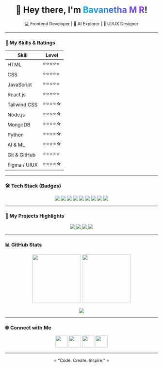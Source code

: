 <h1 align="center">
  👋 Hey there, I'm <span style="background:linear-gradient(90deg,#00b4d8,#8a2be2);-webkit-background-clip:text;-webkit-text-fill-color:transparent;">Bavanetha M R</span>!
</h1>
<p align="center">💻 Frontend Developer | 🤖 AI Explorer | 🎨 UI/UX Designer</p>

---

### 🌟 My Skills & Ratings

| Skill        | Level |
|--------------|-------|
| HTML         | ⭐⭐⭐⭐⭐ |
| CSS          | ⭐⭐⭐⭐⭐ |
| JavaScript   | ⭐⭐⭐⭐⭐ |
| React.js     | ⭐⭐⭐⭐⭐ |
| Tailwind CSS | ⭐⭐⭐⭐☆ |
| Node.js      | ⭐⭐⭐⭐☆ |
| MongoDB      | ⭐⭐⭐⭐☆ |
| Python       | ⭐⭐⭐⭐☆ |
| AI & ML      | ⭐⭐⭐⭐☆ |
| Git & GitHub | ⭐⭐⭐⭐⭐ |
| Figma / UIUX | ⭐⭐⭐⭐☆ |

---

### 🛠️ Tech Stack (Badges)

<p align="center">
  <img src="https://img.shields.io/badge/HTML-E34F26?style=for-the-badge&logo=html5&logoColor=white"/>
  <img src="https://img.shields.io/badge/CSS-1572B6?style=for-the-badge&logo=css3&logoColor=white"/>
  <img src="https://img.shields.io/badge/JavaScript-F7DF1E?style=for-the-badge&logo=javascript&logoColor=black"/>
  <img src="https://img.shields.io/badge/React-61DAFB?style=for-the-badge&logo=react&logoColor=black"/>
  <img src="https://img.shields.io/badge/Tailwind-38B2AC?style=for-the-badge&logo=tailwindcss&logoColor=white"/>
  <img src="https://img.shields.io/badge/Node.js-339933?style=for-the-badge&logo=nodedotjs&logoColor=white"/>
  <img src="https://img.shields.io/badge/MongoDB-47A248?style=for-the-badge&logo=mongodb&logoColor=white"/>
  <img src="https://img.shields.io/badge/Python-3776AB?style=for-the-badge&logo=python&logoColor=white"/>
  <img src="https://img.shields.io/badge/Figma-F24E1E?style=for-the-badge&logo=figma&logoColor=white"/>
</p>

---

### 🚀 My Projects Highlights

<p align="center">
  <a href="https://github.com/Bavanetha27/Edvora">
    <img src="https://img.shields.io/badge/Edvora-AI%20Career%20Path%20Generator-8A2BE2?style=for-the-badge&logo=python"/>
  </a>
  <a href="https://github.com/Bavanetha27/SpendWise">
    <img src="https://img.shields.io/badge/SpendWise-Expense%20Classifier-00b4d8?style=for-the-badge&logo=react"/>
  </a>
  <a href="https://github.com/Bavanetha27/DebugEase">
    <img src="https://img.shields.io/badge/DebugEase-AI%20Code%20Debugger-ff6f61?style=for-the-badge&logo=javascript"/>
  </a>
  <a href="https://github.com/Bavanetha27/PageCraft">
    <img src="https://img.shields.io/badge/PageCraft-Book%20Analyzer-6a0dad?style=for-the-badge&logo=html5"/>
  </a>
</p>

---

### 📊 GitHub Stats

<p align="center">
  <img src="https://github-readme-stats.vercel.app/api?username=Bavanetha27&show_icons=true&theme=radical" height="160"/>
  <img src="https://github-readme-streak-stats.herokuapp.com/?user=Bavanetha27&theme=radical" height="160"/>
</p>

<p align="center">
  <img src="https://github-readme-stats.vercel.app/api/top-langs/?username=Bavanetha27&layout=compact&theme=radical"/>
</p>

---

### 🌐 Connect with Me

<p align="center">
  <a href="mailto:bavanethamr@gmail.com"><img src="https://img.icons8.com/color/48/000000/gmail.png" width="40"/></a>
  <a href="https://www.linkedin.com/in/bavanethamr"><img src="https://img.icons8.com/color/48/000000/linkedin.png" width="40"/></a>
  <a href="https://bavanetha.vercel.app/"><img src="https://img.icons8.com/color/48/000000/website.png" width="40"/></a>
  <a href="https://github.com/Bavanetha27"><img src="https://img.icons8.com/ios-glyphs/48/ffffff/github.png" width="40"/></a>
</p>

---

<p align="center">
  ⭐️ “Code. Create. Inspire.” ⭐️
</p>
